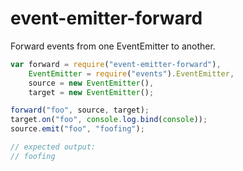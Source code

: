 event-emitter-forward
=====================
Forward events from one EventEmitter to another.

```js
var forward = require("event-emitter-forward"),
    EventEmitter = require("events").EventEmitter,
    source = new EventEmitter(),
    target = new EventEmitter();

forward("foo", source, target);
target.on("foo", console.log.bind(console));
source.emit("foo", "foofing");

// expected output:
// foofing
```
